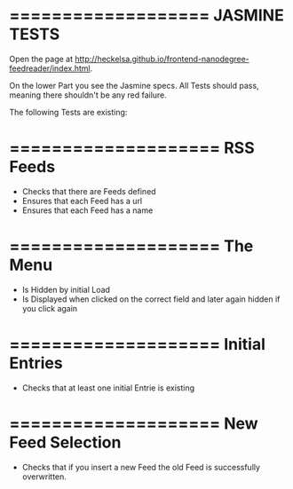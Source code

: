 ===================
JASMINE TESTS
===================

Open the page at http://heckelsa.github.io/frontend-nanodegree-feedreader/index.html.

On the lower Part you see the Jasmine specs. All Tests should pass, meaning there shouldn't be any red failure.


The following Tests are existing:

====================
 RSS Feeds
====================
 - Checks that there are Feeds defined
 - Ensures that each Feed has a url
 - Ensures that each Feed has a name

====================
 The Menu
====================
 - Is Hidden by initial Load
 - Is Displayed when clicked on the correct field and later again hidden if you click again

====================
 Initial Entries
====================
 - Checks that at least one initial Entrie is existing

====================
 New Feed Selection
====================
 - Checks that if you insert a new Feed the old Feed is successfully overwritten.